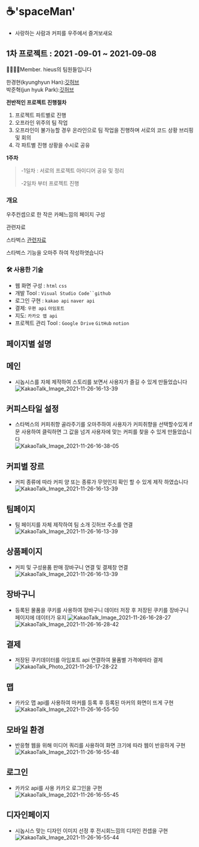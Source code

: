 # ☕️'spaceMan' 
- 사랑하는 사람과 커피를 우주에서 즐겨보새요

##
## 1차 프로젝트 : 2021 -09-01 ~ 2021-09-08
 
👨‍👩‍👦‍👦Member.  hieus의 팀원들입니다



한경현(kyunghyun Han):[깃허브](https://github.com/kyunghyunHan)  
박준혁(jun hyuk Park):[깃허브](https://github.com/berrypjh) 




**전반적인 프로젝트 진행절차**
1. 프로젝트 파트별로 진행
2. 오프라인 위주의 팀 작업
3. 오프라인이 불가능할 경우 온라인으로 팀 작업을 진행하며 서로의 코드 상황 브리핑 및 회의
4. 각 파트별 진행 상황을 수시로 공유





**1주차** 
>-1일차 : 서로의 프로젝트 아이디어 공유 및 정리
>
>-2일차 부터 프로젝트 진행



### 개요

우주컨셉으로 한 작은 카페느낌의 페이지 구성

  관련자료  

스타벅스 [관련자료](https://www.starbucks.co.kr/index.do)

스타벅스 기능을 오마주 하여 작성하엿습니다

### 🛠 사용한 기술

- 웹 화면 구성 : `html` `css`
- 개발 Tool : `Visual Studio Code``github`
- 로그인 구현 :  `kakao api` `naver api`
- 결제: `우편 api` `아임포트`
- 지도: `카카오 맵 api` 
- 프로젝트 관리 Tool : `Google Drive` `GitHub` `notion`

## 페이지별 설명  

## 메인

- 시놉시스를 자체 제작하여 스토리를 보면서 사용자가 즐길 수 있게 만들었습니다  
![KakaoTalk_Image_2021-11-26-16-13-39](https://user-images.githubusercontent.com/88940298/143541462-28f5a00c-fa82-48c8-9f61-8b665c313af7.gif)


## 커피스타일 설정  

- 스타벅스의 커피취향 골라주기를 오마주하여  사용자가 커피취향을 선택할수있게 if 문 사용하여 클릭하면 그 값을 넘겨 사용자에 맞는 커피를 찾을 수 있게 만들었습니다  
![KakaoTalk_Image_2021-11-26-16-38-05](https://user-images.githubusercontent.com/88940298/143544340-b6f89fc0-2537-432a-a9cf-058820cb5e56.gif)


## 커피별 장르 

- 커피 종류에 따라 커피 양 또는 종류가 무엇인지 확인 할 수 있게 제작 하였습니다
![KakaoTalk_Image_2021-11-26-16-13-39](https://user-images.githubusercontent.com/88940298/143542877-96c075c1-2e8d-427b-a005-9bc52ad5d021.gif)

## 팀페이지  

- 팀 페이지를 자체 제작하여 팀 소개  깃허브 주소를 연결
![KakaoTalk_Image_2021-11-26-16-13-39](https://user-images.githubusercontent.com/88940298/143542957-5236efdb-470b-4c3b-9513-69232895f7fb.gif)


## 상품페이지  
- 커피 및 구성용품 판매 장바구니 연결 및 결제창 연결
![KakaoTalk_Image_2021-11-26-16-13-39](https://user-images.githubusercontent.com/88940298/143543009-12c1cb60-25f4-4000-ab9b-893b63102934.gif)

## 장바구니  
- 등록된 물품을 쿠키를 사용하여 장바구니 데이터 저장 후 저장된 쿠키를 장바구니 페이지에 데이터가 유지
![KakaoTalk_Image_2021-11-26-16-28-27](https://user-images.githubusercontent.com/88940298/143543064-5e7b0ee6-5aee-49f4-98a9-95544efbf6aa.gif)  
![KakaoTalk_Image_2021-11-26-16-28-42](https://user-images.githubusercontent.com/88940298/143543109-f012db0e-f0b4-4ffa-b3ed-e0e87c13a185.gif)


## 결제  
- 저장된 쿠키데이터를 아임포트 api 연결하여 물품별 가격에따라 결제
![KakaoTalk_Photo_2021-11-26-17-28-22](https://user-images.githubusercontent.com/88940298/143550397-b4b4388f-7bf5-44aa-8935-0baf72586c41.gif)


## 맵  
- 카카오 맵 api를 사용하여 마커를 등록 후 등록된 마커의 화면이 뜨게 구현
![KakaoTalk_Image_2021-11-26-16-55-50](https://user-images.githubusercontent.com/88940298/143546683-f41e8cc3-c26c-40d4-a7b0-86872a100186.gif)  

## 모바일 환경
- 반응형 웹을 위해  미디어 쿼리를 사용하여 화면 크기에 따라 웹이 반응하게 구현
![KakaoTalk_Image_2021-11-26-16-55-48](https://user-images.githubusercontent.com/88940298/143546722-1ed88e7c-654a-4b01-92d9-2d674344fc39.gif)
## 로그인
- 카카오 api를 사용 카카오 로그인을 구현
![KakaoTalk_Image_2021-11-26-16-55-45](https://user-images.githubusercontent.com/88940298/143546795-5b80bb3d-426c-4e4b-8c51-a21e424a3c32.gif)

## 디자인페이지  
- 시놉시스 맞는 디자인 이미지 선정 후 전시회느낌의 디자인 컨셉을 구현
![KakaoTalk_Image_2021-11-26-16-55-44](https://user-images.githubusercontent.com/88940298/143546871-de810cc2-86e2-4461-ba59-dfb11192eb99.gif)


